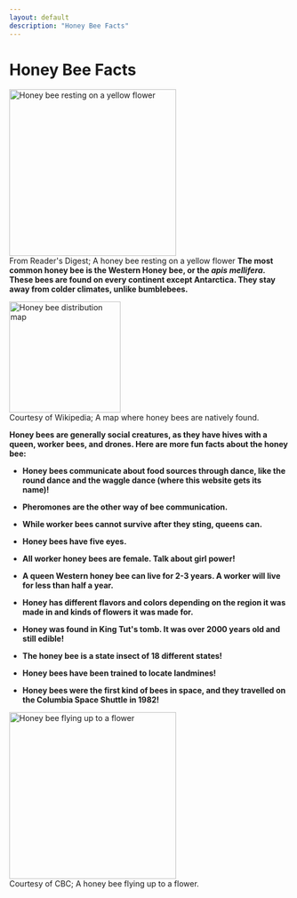 ```yaml
---
layout: default
description: "Honey Bee Facts"
---
```


<h1>Honey Bee Facts</h1>

<img src="https://www.rd.com/wp-content/uploads/2019/07/shutterstock_566006227-1536x864.jpg" alt="Honey bee resting on a yellow flower" style="height: 300px;"><br>
From Reader's Digest; A honey bee resting on a yellow flower
**The most common honey bee is the Western Honey bee, or the *apis mellifera*. These bees are found on every continent except Antarctica. They stay away from colder climates, unlike bumblebees.**

<img src="https://upload.wikimedia.org/wikipedia/commons/b/b9/Apis_distribution_map.svg" alt="Honey bee distribution map" style="height:200px;"><br>
Courtesy of Wikipedia; A map where honey bees are natively found.

**Honey bees are generally social creatures, as they have hives with a queen, worker bees, and drones. Here are more fun facts about the honey bee:**

* **Honey bees communicate about food sources through dance, like the round dance and the waggle dance (where this website gets its name)!**

* **Pheromones are the other way of bee communication.**

* **While worker bees cannot survive after they sting, queens can.**

* **Honey bees have five eyes.**

* **All worker honey bees are female. Talk about girl power!**

* **A queen Western honey bee can live for 2-3 years. A worker will live for less than half a year.**

* **Honey has different flavors and colors depending on the region it was made in and kinds of flowers it was made for.**

* **Honey was found in King Tut's tomb. It was over 2000 years old and still edible!** 

* **The honey bee is a state insect of 18 different states!**

* **Honey bees have been trained to locate landmines!**

* **Honey bees were the first kind of bees in space, and they travelled on the Columbia Space Shuttle in 1982!**

<img src="https://i.cbc.ca/1.4731293.1530568131!/fileImage/httpImage/image.jpg_gen/derivatives/16x9_780/germany-weather.jpg" alt="Honey bee flying up to a flower" style="height: 300px;"><br>
Courtesy of CBC; A honey bee flying up to a flower.

